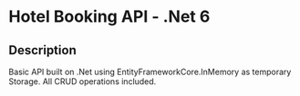 # Hotel Booking API - .Net 6

## Description
Basic API built on .Net using EntityFrameworkCore.InMemory as temporary Storage. All CRUD operations included.
